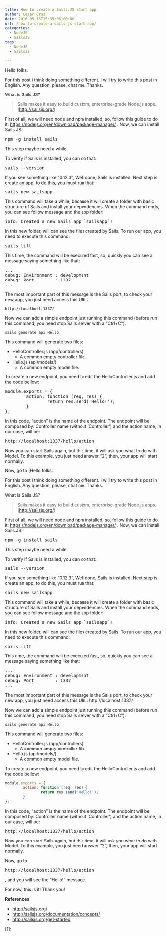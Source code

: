 ```yaml
---
title: How to create a Sails.JS start app
author: Cezar Cruz
date: 2016-05-16T15:39:06+00:00
url: /how-to-create-a-sails-js-start-app/
categories:
  - NodeJS
  - SailsJS
tags:
  - NodeJS
  - SailsJS

---
```

Hello folks.

For this post i think doing something different. I will try to write this post in English. Any question, please, chat me. Thanks.

<!--more-->

What is Sails.JS?

> Sails makes it easy to build custom, enterprise-grade Node.js apps. (<http://sailsjs.org/>)

First of all, we will need node and npm installed, so, follow this guide to do it: <https://nodejs.org/en/download/package-manager/> . Now, we can install Sails.JS:

<pre>npm -g install sails</pre>

This step maybe need a while.

To verify if Sails is installed, you can do that:

<pre>sails --version</pre>

If you see something like &#8220;0.12.3&#8221;, Well done, Sails is installed. Next step is create an app, to do this, you must run that:

<pre>sails new sailsapp</pre>

This command will take a while, because it will create a folder with basic structure of Sails and install your dependencies. When the command ends, you can see follow message and the app folder:

<pre>info: Created a new Sails app `sailsapp`!</pre>

In this new folder, will can see the files created by Sails. To run our app, you need to execute this command:

<pre>sails lift</pre>

This time, the command will be executed fast, so, <span id="result_box" class="short_text" lang="en"><span class="">quickly</span></span> you can see a message saying something like that:

<pre>...
debug: Environment : development
debug: Port        : 1337
...
</pre>

The most important part of this message is the Sails port, to check your new app, you just need access this URL:
```
http://localhost:1337/
```

Now we can add a simple endpoint just running this command (before run this command, you need stop Sails server with a &#8220;Ctrl+C&#8221;):

`sails generate api Hello`

This command will generate two files:

  * HelloController.js (app/controllers)
      * A common empty controller file.
  * Hello.js (api/models/)
      * A common empty model file.

To create a new endpoint, you need to edit the HelloController.js and add the code bellow:

<pre>module.exports = {
        action: function (req, res) {
                return res.send('Hello!');
        }
};
</pre>

In this code, &#8220;action&#8221; is the name of the endpoint. The endpoint will be composed by: Controller name (without &#8216;Controller&#8217;) and the action name, in our case, will be: <pre>http://localhost:1337/hello/action </pre>

Now you can start Sails again, but this time, it will ask you what to do with Model. To this example, you just need answer &#8220;2&#8221;, then, your app will start normally.

Now, go to [Hello folks.

For this post i think doing something different. I will try to write this post in English. Any question, please, chat me. Thanks.

<!--more-->

What is Sails.JS?

> Sails makes it easy to build custom, enterprise-grade Node.js apps. (<http://sailsjs.org/>)

First of all, we will need node and npm installed, so, follow this guide to do it: <https://nodejs.org/en/download/package-manager/> . Now, we can install Sails.JS:

<pre>npm -g install sails</pre>

This step maybe need a while.

To verify if Sails is installed, you can do that:

<pre>sails --version</pre>

If you see something like &#8220;0.12.3&#8221;, Well done, Sails is installed. Next step is create an app, to do this, you must run that:

<pre>sails new sailsapp</pre>

This command will take a while, because it will create a folder with basic structure of Sails and install your dependencies. When the command ends, you can see follow message and the app folder:

<pre>info: Created a new Sails app `sailsapp`!</pre>

In this new folder, will can see the files created by Sails. To run our app, you need to execute this command:

<pre>sails lift</pre>

This time, the command will be executed fast, so, <span id="result_box" class="short_text" lang="en"><span class="">quickly</span></span> you can see a message saying something like that:

<pre>...
debug: Environment : development
debug: Port        : 1337
...
</pre>

The most important part of this message is the Sails port, to check your new app, you just need access this URL: http://localhost:1337/

Now we can add a simple endpoint just running this command (before run this command, you need stop Sails server with a &#8220;Ctrl+C&#8221;):

`sails generate api Hello`

This command will generate two files:

  * HelloController.js (app/controllers)
      * A common empty controller file.
  * Hello.js (api/models/)
      * A common empty model file.

To create a new endpoint, you need to edit the HelloController.js and add the code bellow:

```javascript
module.exports = {
        action: function (req, res) {
                return res.send('Hello!');
        }
};
```

In this code, &#8220;action&#8221; is the name of the endpoint. The endpoint will be composed by: Controller name (without &#8216;Controller&#8217;) and the action name, in our case, will be: <pre>http://localhost:1337/hello/action</pre>

Now you can start Sails again, but this time, it will ask you what to do with Model. To this example, you just need answer &#8220;2&#8221;, then, your app will start normally.

Now, go to <pre>http://localhost:1337/hello/action</pre> , and you will see the &#8220;Hello!&#8221; message.

For now, this is it! Thank you!

**References**

  * <http://sailsjs.org/>
  * <http://sailsjs.org/documentation/concepts/>
  * <http://sailsjs.org/get-started>

 [1]: